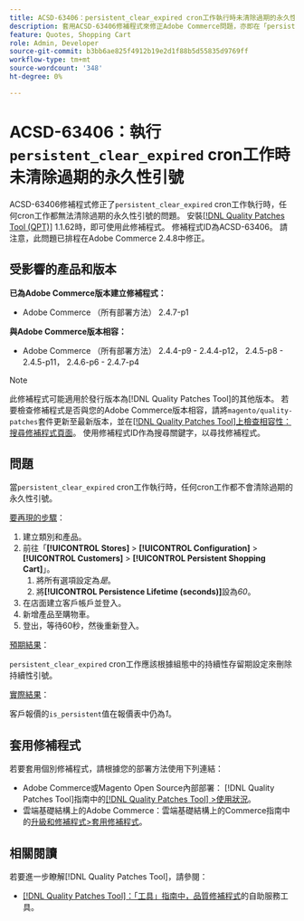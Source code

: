 ```yaml
---
title: ACSD-63406：persistent_clear_expired cron工作執行時未清除過期的永久性引號
description: 套用ACSD-63406修補程式來修正Adobe Commerce問題，亦即在「persistent_clear_expired」cron工作執行時，到期的永久性引號未由任何cron工作清除。
feature: Quotes, Shopping Cart
role: Admin, Developer
source-git-commit: b3bb6ae825f4912b19e2d1f88b5d55835d9769ff
workflow-type: tm+mt
source-wordcount: '348'
ht-degree: 0%

---
```



# ACSD-63406：執行`persistent_clear_expired` cron工作時未清除過期的永久性引號

ACSD-63406修補程式修正了`persistent_clear_expired` cron工作執行時，任何cron工作都無法清除過期的永久性引號的問題。 安裝[[!DNL Quality Patches Tool (QPT)]](/help/tools/quality-patches-tool/quality-patches-tool-to-self-serve-quality-patches.md) 1.1.62時，即可使用此修補程式。 修補程式ID為ACSD-63406。 請注意，此問題已排程在Adobe Commerce 2.4.8中修正。

## 受影響的產品和版本

**已為Adobe Commerce版本建立修補程式：**

* Adobe Commerce （所有部署方法） 2.4.7-p1

**與Adobe Commerce版本相容：**

* Adobe Commerce （所有部署方法） 2.4.4-p9 - 2.4.4-p12， 2.4.5-p8 - 2.4.5-p11， 2.4.6-p6 - 2.4.7-p4

>[!NOTE]
>
>此修補程式可能適用於發行版本為[!DNL Quality Patches Tool]的其他版本。 若要檢查修補程式是否與您的Adobe Commerce版本相容，請將`magento/quality-patches`套件更新至最新版本，並在[[!DNL Quality Patches Tool]上檢查相容性：搜尋修補程式頁面](https://experienceleague.adobe.com/tools/commerce-quality-patches/index.html)。 使用修補程式ID作為搜尋關鍵字，以尋找修補程式。

## 問題

當`persistent_clear_expired` cron工作執行時，任何cron工作都不會清除過期的永久性引號。

<u>要再現的步驟</u>：

1. 建立類別和產品。
1. 前往「**[!UICONTROL Stores]** > **[!UICONTROL Configuration]** > **[!UICONTROL Customers]** > **[!UICONTROL Persistent Shopping Cart]**」。
   1. 將所有選項設定為&#x200B;*是*。
   1. 將&#x200B;**[!UICONTROL Persistence Lifetime (seconds)]**&#x200B;設為&#x200B;*60*。
1. 在店面建立客戶帳戶並登入。
1. 新增產品至購物車。
1. 登出，等待60秒，然後重新登入。

<u>預期結果</u>：

`persistent_clear_expired` cron工作應該根據組態中的持續性存留期設定來刪除持續性引號。

<u>實際結果</u>：

客戶報價的`is_persistent`值在報價表中仍為&#x200B;*1*。

## 套用修補程式

若要套用個別修補程式，請根據您的部署方法使用下列連結：

* Adobe Commerce或Magento Open Source內部部署： [!DNL Quality Patches Tool]指南中的[[!DNL Quality Patches Tool] >使用狀況](/help/tools/quality-patches-tool/usage.md)。
* 雲端基礎結構上的Adobe Commerce：雲端基礎結構上的Commerce指南中的[升級和修補程式>套用修補程式](https://experienceleague.adobe.com/docs/commerce-cloud-service/user-guide/develop/upgrade/apply-patches.html)。


## 相關閱讀

若要進一步瞭解[!DNL Quality Patches Tool]，請參閱：

* [[!DNL Quality Patches Tool]：「工具」指南中，品質修補程式](/help/tools/quality-patches-tool/quality-patches-tool-to-self-serve-quality-patches.md)的自助服務工具。
